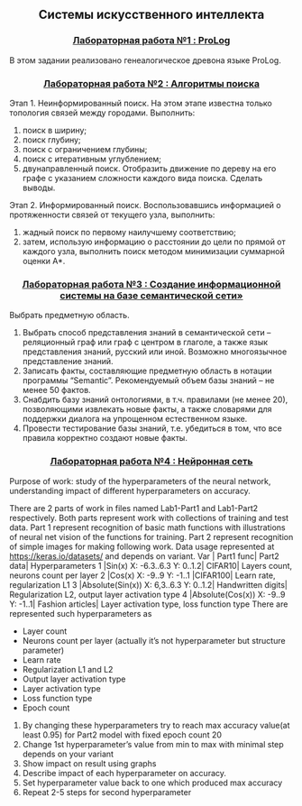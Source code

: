 <h2 align=center>Системы искусственного интеллекта</a> </h2>

<h3 align=center> <a href="Lab1">Лабораторная работа №1 : ProLog</a> </h3>

В этом задании реализовано генеалогическое древона языке ProLog.

<h3 align=center> <a href="Lab2">Лабораторная работа №2 : Алгоритмы поиска</a> </h3>

Этап 1. Неинформированный поиск. На этом этапе известна только
топология связей между городами. Выполнить:
1) поиск в ширину;
2) поиск глубину;
3) поиск с ограничением глубины;
4) поиск с итеративным углублением;
5) двунаправленный поиск.
Отобразить движение по дереву на его графе с указанием сложности
каждого вида поиска. Сделать выводы.

Этап 2. Информированный поиск. Воспользовавшись информацией о
протяженности связей от текущего узла, выполнить:
1) жадный поиск по первому наилучшему соответствию;
2) затем, использую информацию о расстоянии до цели по прямой от
каждого узла, выполнить поиск методом минимизации суммарной оценки
А*. 

<h3 align=center> <a href="Lab3/EMashina_Lab3.pdf">Лабораторная работа №3 : Создание информационной
системы на базе семантической сети»</a> </h3>

Выбрать предметную область. 

1) Выбрать способ представления знаний в семантической сети –
реляционный граф или граф с центром в глаголе, а также язык
представления знаний, русский или иной. Возможно многоязычное
представление знаний.
2) Записать факты, составляющие предметную область в нотации
программы “Semantic”. Рекомендуемый объем базы знаний – не менее 50
фактов.
3) Снабдить базу знаний онтологиями, в т.ч. правилами (не менее 20),
позволяющими извлекать новые факты, а также словарями для
поддержки диалога на упрощенном естественном языке.
4) Провести тестирование базы знаний, т.е. убедиться в том, что все правила
корректно создают новые факты. 

<h3 align=center> <a href="Lab4">Лабораторная работа №4 : Нейронная сеть</a> </h3>

Purpose of work: study of the hyperparameters of the neural network, understanding impact of different hyperparameters on accuracy.

There are 2 parts of work in files named Lab1-Part1 and Lab1-Part2 respectively. Both parts represent work with collections of training and test data. 
Part 1 represent recognition of basic math functions with illustrations of neural net vision of the functions for training.
Part 2 represent recognition of simple images for making following work.
Data usage represented at https://keras.io/datasets/ and depends on variant.
Var |	Part1 func|	Part2 data|	Hyperparameters
1	|Sin(x) X: -6.3..6.3 Y: 0..1.2|	CIFAR10|	Layers count, neurons count per layer
2	|Cos(x) X: -9..9 Y: -1..1	|CIFAR100|	Learn rate, regularization L1
3	|Absolute(Sin(x)) X: 6,3..6.3 Y: 0..1.2|	Handwritten digits|	Regularization L2, output layer activation type
4	|Absolute(Cos(x)) X: -9..9 Y: -1..1|	Fashion articles|	Layer activation type, loss function type
There are represented such hyperparameters as 
*	Layer count
*	Neurons count per layer (actually it’s not hyperparameter but structure parameter)
*	Learn rate
*	Regularization L1 and L2
*	Output layer activation type
*	Layer activation type 
*	Loss function type
*	Epoch count

1) By changing these hyperparameters try to reach max accuracy value(at least 0.95)  for Part2 model with fixed epoch count 20
2) Change 1st hyperparameter’s value from min to max with minimal step depends on your variant 
3) Show impact on result using graphs
4) Describe impact of each hyperparameter on accuracy.
5) Set hyperparameter value back to one which produced max accuracy
6) Repeat 2-5 steps for second hyperparameter

